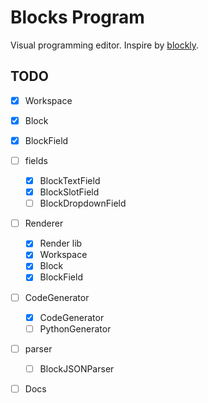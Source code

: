 # Blocks Program

Visual programming editor. Inspire by [blockly](https://github.com/google/blockly).

## TODO

- [x] Workspace
- [x] Block
- [x] BlockField
- [ ] fields
  - [x] BlockTextField
  - [x] BlockSlotField
  - [ ] BlockDropdownField
- [ ] Renderer
  - [x] Render lib
  - [x] Workspace
  - [x] Block
  - [x] BlockField
- [ ] CodeGenerator
  - [x] CodeGenerator
  - [ ] PythonGenerator
- [ ] parser

  - [ ] BlockJSONParser

- [ ] Docs
